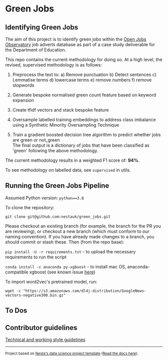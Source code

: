# Green Jobs

## Identifying Green Jobs 

The aim of this project is to identify green jobs within the [Open Jobs Observatory](https://github.com/nestauk/ojd_daps) job adverts database as part of a case study deliverable for the Department of Education. 

This repo contains the current methodology for doing so. At a high level, the revised, supervised methodology is as follows:

1) Preprocess the text to: 
	a) Remove punctuation
	b) Detect sentences
	c) Lemmatise terms
	d) lowercase terms
	e) remove numbers
	f) remove stopwords

2) Generate bespoke normalised green count feature based on keyword expansion   
3) Create tfidf vectors and stack bespoke feature 
4) Oversample labelled training embeddings to address class imbalance using a Synthetic Minority Oversampling Technique
5) Train a gradient boosted decision tree algorithm to predict whether jobs are green or not_green      
The final output is a dictionary of jobs that have been classified as 'green' following the above methodology. 

The current methodology results in a weighted F1 score of: **94%**. 

To see methodology on labelled data, see ```supervised``` in utils. 

## Running the Green Jobs Pipeline

Assumed Python version: ```python==3.8```

To clone the repository:

```git clone git@github.com:nestauk/green_jobs.git``` 

Please checkout an existing branch (for example, the branch for the PR you are reviewing), or checkout a new branch (which must conform to our naming convention). If you have already made changes to a branch, you should commit or stash these. Then (from the repo base):

```pip install -U -r requirements.txt``` - to upload the necessary requirements to run the script

```conda install -c anaconda py-xgboost``` - to install mac OS, anaconda-compatible xgboost (see known issue <a target="_blank" href="https://github.com/dmlc/xgboost/issues/1446">here</a>)

To import word2vec's pretrained model, run:

```wget -c "https://s3.amazonaws.com/dl4j-distribution/GoogleNews-vectors-negative300.bin.gz"```

## To Dos

## Contributor guidelines

[Technical and working style guidelines](https://github.com/nestauk/ds-cookiecutter/blob/master/GUIDELINES.md)

---

<small><p>Project based on <a target="_blank" href="https://github.com/nestauk/ds-cookiecutter">Nesta's data science project template</a>
(<a href="http://nestauk.github.io/ds-cookiecutter">Read the docs here</a>).
</small>
